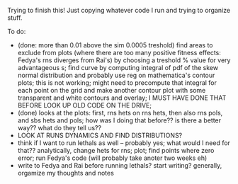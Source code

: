 Trying to finish this! Just copying whatever code I run and trying to organize stuff.

To do:
- (done: more than 0.01 above the sim 0.0005 treshold) find areas to exclude from plots (where there are too many positive fitness effects: Fedya's rns diverges from Rai's) by choosing a treshold % value for very advantageous s; find curve by computing integral of pdf of the skew normal distribution and probably use reg on mathematica's contour plots; this is not working; might need to precompute that integral for each point on the grid and make another contour plot with some transparent and white contours and overlay; I MUST HAVE DONE THAT BEFORE LOOK UP OLD CODE ON THE DRIVE;
- (done) looks at the plots: first, rns hets on rns hets, then also rns pols, and sbs hets and pols; how was I doing that before?? is there a better way?? what do they tell us??
- LOOK AT RUNS DYNAMICS AND FIND DISTRIBUTIONS?
- think if I want to run lethals as well – probably yes; what would I need for that?? analytically, change hets for rns; plot; find points where zero error; run Fedya's code (will probably take anoter two weeks eh)
- write to Fedya and Rai before running lethals? start writing? generally, orgamize my thoughts and notes
